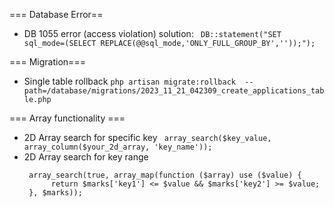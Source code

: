 === Database Error==
- DB 1055 error (access violation) solution: 
  ```  DB::statement("SET sql_mode=(SELECT REPLACE(@@sql_mode,'ONLY_FULL_GROUP_BY',''));"); ```


=== Migration===
- Single table rollback
  ``` php artisan migrate:rollback  --path=/database/migrations/2023_11_21_042309_create_applications_table.php ```


=== Array functionality ===
- 2D Array search for specific key
  ```  array_search($key_value, array_column($your_2d_array, 'key_name')); ```
- 2D Array search for key range
  ```
   array_search(true, array_map(function ($array) use ($value) {
        return $marks['key1'] <= $value && $marks['key2'] >= $value;
   }, $marks));
  ```
